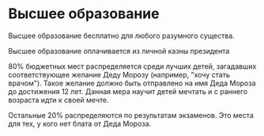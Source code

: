 
# Высшее образование

Высшее образование бесплатно для любого разумного существа. 

Высшее образование оплачивается из личной казны президента

80% бюджетных мест распределяется среди лучших детей, загадавших соответствующее желание Деду Морозу (например, "хочу стать врачом"). 
Такое желание должно быть отправлено на имя Деда Мороза до достижения 12 лет.
Данная мера научит детей мечтать и с раннего возраста идти к своей мечте.

Остальные 20% распределяются по результатам экзаменов.
Это места для тех, у кого нет блата от Деда Мороза. 
